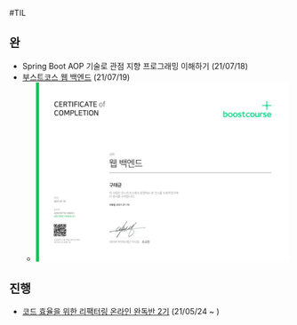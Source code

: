 #TIL

## 완

- Spring Boot AOP 기술로 관점 지향 프로그래밍 이해하기 (21/07/18)
- [부스트코스 웹 백엔드](https://www.boostcourse.org/web326) (21/07/19)
  - ![인증서](./img/certificate_A20210719-162031.jpg)

## 진행

- [코드 효율을 위한 리팩터링 온라인 완독반 2기](https://zero-base.co.kr/event/refactoring_challenge) (21/05/24 ~ )
